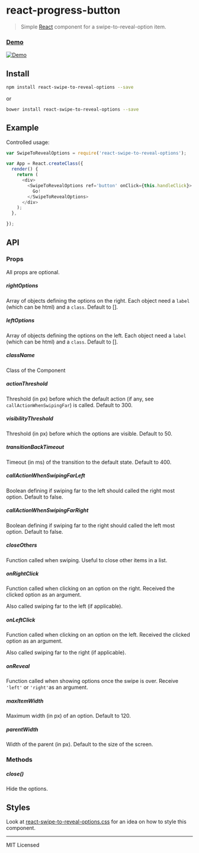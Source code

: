# react-progress-button

> Simple [React](http://facebook.github.io/react/index.html) component for a swipe-to-reveal-option item.

### [Demo](https://mathieudutour.github.io/react-swipe-to-reveal-options)

[![Demo](https://cdn.rawgit.com/mathieudutour/react-swipe-to-reveal-options/master/example/demo.gif "Demo")](https://github.com/mathieudutour/react-swipe-to-reveal-options/blob/master/example/index.html)

## Install

```bash
npm install react-swipe-to-reveal-options --save
```

or

```bash
bower install react-swipe-to-reveal-options --save
```

## Example

Controlled usage:

```javascript
var SwipeToRevealOptions = require('react-swipe-to-reveal-options');

var App = React.createClass({
  render() {
    return (
      <div>
        <SwipeToRevealOptions ref='button' onClick={this.handleClick}>
          Go!
        </SwipeToRevealOptions>
      </div>
    );
  },

});
```

## API

### Props

All props are optional.

##### rightOptions

Array of objects defining the options on the right. Each object need a `label` (which can be html) and a `class`. Default to [].

##### leftOptions

Array of objects defining the options on the left. Each object need a `label` (which can be html) and a `class`. Default to [].

##### className

Class of the Component

##### actionThreshold

Threshold (in px) before which the default action (if any, see `callActionWhenSwipingFar`) is called. Default to 300.

##### visibilityThreshold

Threshold (in px) before which the options are visible. Default to 50.

##### transitionBackTimeout

Timeout (in ms) of the transition to the default state. Default to 400.

##### callActionWhenSwipingFarLeft

Boolean defining if swiping far to the left should called the right most option. Default to false.

##### callActionWhenSwipingFarRight

Boolean defining if swiping far to the right should called the left most option. Default to false.

##### closeOthers

Function called when swiping. Useful to close other items in a list.

##### onRightClick

Function called when clicking on an option on the right. Received the clicked option as an argument.

Also called swiping far to the left (if applicable).

##### onLeftClick

Function called when clicking on an option on the left. Received the clicked option as an argument.

Also called swiping far to the right (if applicable).

##### onReveal

Function called when showing options once the swipe is over. Receive `'left'` or `'right'`as an argument.

##### maxItemWidth

Maximum width (in px) of an option. Default to 120.

##### parentWidth

Width of the parent (in px). Default to the size of the screen.

### Methods

##### close()

Hide the options.

## Styles

Look at [react-swipe-to-reveal-options.css](https://github.com/mathieudutour/react-swipe-to-reveal-options/blob/master/react-swipe-to-reveal-options.css) for an idea on how to style this component.

---

MIT Licensed
